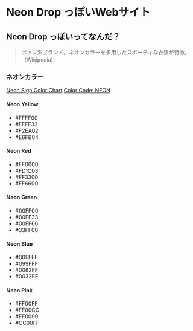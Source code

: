 # Neon Drop っぽいWebサイト
## Neon Drop っぽいってなんだ？
> ポップ系ブランド。ネオンカラーを多用したスポーティな衣装が特徴。
（Wikipedia)
### ネオンカラー
[Neon Sign Color Chart](https://www.custom-neon-signs.com/Colors)
[Color Code: NEON](http://www.fashiontrendsetter.com/content/color_trends/color-decoder/Color-Code-Neon.html)
#### Neon Yellow
- #FFFF00
- #FFFF33
- #F2EA02
- #E6FB04

#### Neon Red
- #FF0000
- #FD1C03
- #FF3300
- #FF6600

#### Neon Green
- #00FF00
- #00FF33
- #00FF66
- #33FF00

#### Neon Blue
- #00FFFF
- #099FFF
- #0062FF
- #0033FF

#### Neon Pink
- #FF00FF
- #FF00CC
- #FF0099
- #CC00FF
